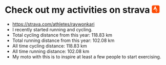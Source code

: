# Check out my activities on strava ![logo](https://github.com/raywonkari/raywonkari/blob/master/logo/strava.png)
* https://strava.com/athletes/raywonkari
* I recently started running and cycling.
* Total cycling distance from this year: 118.83 km
* Total running distance from this year: 102.08 km
* All time cycling distance: 118.83 km
* All time running distance: 102.08 km
* My moto with this is to inspire at least a few people to start exercising.

